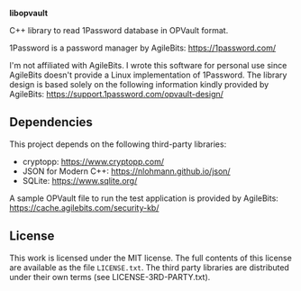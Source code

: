 **libopvault**

C++ library to read 1Password database in OPVault format.

1Password is a password manager by AgileBits: https://1password.com/

I'm not affiliated with AgileBits. I wrote this software for personal use since
AgileBits doesn't provide a Linux implementation of 1Password. The library
design is based solely on the following information kindly provided by
AgileBits: https://support.1password.com/opvault-design/

Dependencies
------------

This project depends on the following third-party libraries:

* cryptopp: https://www.cryptopp.com/
* JSON for Modern C++: https://nlohmann.github.io/json/
* SQLite: https://www.sqlite.org/

A sample OPVault file to run the test application is provided by AgileBits:
https://cache.agilebits.com/security-kb/

License
-------

This work is licensed under the MIT license. The full contents of this license
are available as the file `LICENSE.txt`.
The third party libraries are distributed under their own terms (see
LICENSE-3RD-PARTY.txt).
